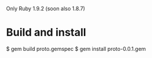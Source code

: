 Only Ruby 1.9.2 (soon also 1.8.7)

# Build and install
$ gem build proto.gemspec
$ gem install proto-0.0.1.gem
